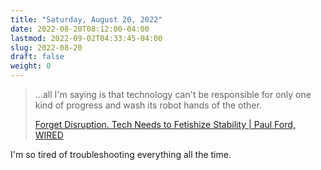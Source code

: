 ```yaml
---
title: "Saturday, August 20, 2022"
date: 2022-08-20T08:12:00-04:00
lastmod: 2022-09-02T04:33:45-04:00
slug: 2022-08-20
draft: false
weight: 0
---
```


> ...all I'm saying is that technology can't be responsible for only one kind of progress and wash its robot hands of the other.
>
> [Forget Disruption. Tech Needs to Fetishize Stability | Paul Ford, WIRED](https://www.wired.com/story/forget-disruption-tech-fetishize-stability/)

I'm so tired of troubleshooting everything all the time.

[//]: # "Exported with love from a post written in Org mode"
[//]: # "- https://github.com/kaushalmodi/ox-hugo"
